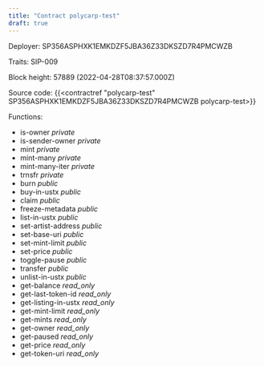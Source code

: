 ```yaml
---
title: "Contract polycarp-test"
draft: true
---
```

Deployer: SP356ASPHXK1EMKDZF5JBA36Z33DKSZD7R4PMCWZB

Traits:
SIP-009 



Block height: 57889 (2022-04-28T08:37:57.000Z)

Source code: {{<contractref "polycarp-test" SP356ASPHXK1EMKDZF5JBA36Z33DKSZD7R4PMCWZB polycarp-test>}}

Functions:

* is-owner _private_
* is-sender-owner _private_
* mint _private_
* mint-many _private_
* mint-many-iter _private_
* trnsfr _private_
* burn _public_
* buy-in-ustx _public_
* claim _public_
* freeze-metadata _public_
* list-in-ustx _public_
* set-artist-address _public_
* set-base-uri _public_
* set-mint-limit _public_
* set-price _public_
* toggle-pause _public_
* transfer _public_
* unlist-in-ustx _public_
* get-balance _read_only_
* get-last-token-id _read_only_
* get-listing-in-ustx _read_only_
* get-mint-limit _read_only_
* get-mints _read_only_
* get-owner _read_only_
* get-paused _read_only_
* get-price _read_only_
* get-token-uri _read_only_
